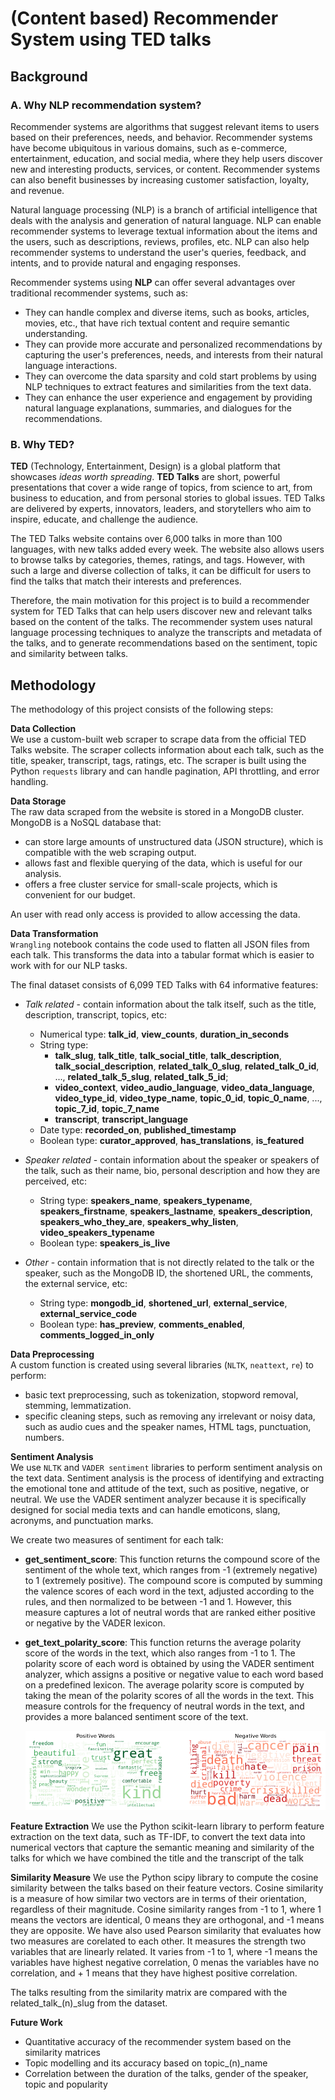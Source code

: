 # (Content based) Recommender System using TED talks
   
## Background

### A. Why NLP recommendation system?

Recommender systems are algorithms that suggest relevant items to users based on their preferences, needs, and behavior. Recommender systems have become ubiquitous in various domains, such as e-commerce, entertainment, education, and social media, where they help users discover new and interesting products, services, or content. Recommender systems can also benefit businesses by increasing customer satisfaction, loyalty, and revenue.

Natural language processing (NLP) is a branch of artificial intelligence that deals with the analysis and generation of natural language. NLP can enable recommender systems to leverage textual information about the items and the users, such as descriptions, reviews, profiles, etc. NLP can also help recommender systems to understand the user's queries, feedback, and intents, and to provide natural and engaging responses.

Recommender systems using **NLP** can offer several advantages over traditional recommender systems, such as:

- They can handle complex and diverse items, such as books, articles, movies, etc., that have rich textual content and require semantic understanding.
- They can provide more accurate and personalized recommendations by capturing the user's preferences, needs, and interests from their natural language interactions.
- They can overcome the data sparsity and cold start problems by using NLP techniques to extract features and similarities from the text data.
- They can enhance the user experience and engagement by providing natural language explanations, summaries, and dialogues for the recommendations.

### B. Why TED?

**TED** (Technology, Entertainment, Design) is a global platform that showcases *ideas worth spreading*. **TED Talks** are short, powerful presentations that cover a wide range of topics, from science to art, from business to education, and from personal stories to global issues. TED Talks are delivered by experts, innovators, leaders, and storytellers who aim to inspire, educate, and challenge the audience.

The TED Talks website contains over 6,000 talks in more than 100 languages, with new talks added every week. The website also allows users to browse talks by categories, themes, ratings, and tags. However, with such a large and diverse collection of talks, it can be difficult for users to find the talks that match their interests and preferences. 

Therefore, the main motivation for this project is to build a recommender system for TED Talks that can help users discover new and relevant talks based on the content of the talks. The recommender system uses natural language processing techniques to analyze the transcripts and metadata of the talks, and to generate recommendations based on the sentiment, topic and similarity between talks. 


## Methodology

The methodology of this project consists of the following steps:

**Data Collection**<br>
 We use a custom-built web scraper to scrape data from the official TED Talks website. The scraper collects information about each talk, such as the title, speaker, transcript, tags, ratings, etc. The scraper is built using the Python `requests` library and can handle pagination, API throttling, and error handling.

**Data Storage**<br>
The raw data scraped from the website is stored in a MongoDB cluster. MongoDB is a NoSQL database that:
- can store large amounts of unstructured data (JSON structure), which is compatible with the web scraping output.
- allows fast and flexible querying of the data, which is useful for our analysis.
- offers a free cluster service for small-scale projects, which is convenient for our budget.

An user with read only access is provided to allow accessing the data.

**Data Transformation**<br>
`Wrangling` notebook contains the code used to flatten all JSON files from each talk. This transforms the data into a tabular format which is easier to work with for our NLP tasks.

The final dataset consists of 6,099 TED Talks with 64 informative features:

- *Talk related* - contain information about the talk itself, such as the title, description, transcript, topics, etc:

   * Numerical type: **talk_id**, **view_counts**, **duration_in_seconds**
   * String type: 
      * **talk_slug**, **talk_title**, **talk_social_title**, **talk_description**, **talk_social_description**, **related_talk_0_slug**, **related_talk_0_id**, ..., **related_talk_5_slug**, **related_talk_5_id**;
      * **video_context**, **video_audio_language**, **video_data_language**, **video_type_id**, **video_type_name**, **topic_0_id**, **topic_0_name**, ..., **topic_7_id**, **topic_7_name**
      * **transcript**, **transcript_language**
   * Date type: **recorded_on**, **published_timestamp**
   * Boolean type: **curator_approved**, **has_translations**, **is_featured**

- *Speaker related* - contain information about the speaker or speakers of the talk, such as their name, bio, personal description and how they are perceived, etc:

   * String type: **speakers_name**, **speakers_typename**, **speakers_firstname**, **speakers_lastname**, **speakers_description**, **speakers_who_they_are**, **speakers_why_listen**, **video_speakers_typename**
   * Boolean type: **speakers_is_live**

- *Other* - contain information that is not directly related to the talk or the speaker, such as the MongoDB ID, the shortened URL, the comments, the external service, etc:

   * String type: **mongodb_id**, **shortened_url**, **external_service**, **external_service_code**
   * Boolean type: **has_preview**, **comments_enabled**, **comments_logged_in_only**


**Data Preprocessing**<br>
A custom function is created using several libraries (`NLTK`, `neattext`, `re`) to perform:
- basic text preprocessing, such as tokenization, stopword removal, stemming, lemmatization.
- specific cleaning steps, such as removing any irrelevant or noisy data, such as audio cues and the speaker names, HTML tags, punctuation, numbers.

**Sentiment Analysis**<br> 
We use `NLTK` and `VADER sentiment` libraries to perform sentiment analysis on the text data. Sentiment analysis is the process of identifying and extracting the emotional tone and attitude of the text, such as positive, negative, or neutral. We use the VADER sentiment analyzer because it is specifically designed for social media texts and can handle emoticons, slang, acronyms, and punctuation marks.

We create two measures of sentiment for each talk:

- **get_sentiment_score**: This function returns the compound score of the sentiment of the whole text, which ranges from -1 (extremely negative) to 1 (extremely positive). The compound score is computed by summing the valence scores of each word in the text, adjusted according to the rules, and then normalized to be between -1 and 1. However, this measure captures a lot of neutral words that are ranked either positive or negative by the VADER lexicon.
- **get_text_polarity_score**: This function returns the average polarity score of the words in the text, which also ranges from -1 to 1. The polarity score of each word is obtained by using the VADER sentiment analyzer, which assigns a positive or negative value to each word based on a predefined lexicon. The average polarity score is computed by taking the mean of the polarity scores of all the words in the text. This measure controls for the frequency of neutral words in the text, and provides a more balanced sentiment score of the text.

   ![Alt text](img/wordclouds.png)

**Feature Extraction**
We use the Python scikit-learn library to perform feature extraction on the text data, such as TF-IDF, to convert the text data into numerical vectors that capture the semantic meaning and similarity of the talks for which we have combined the title and the transcript of the talk

**Similarity Measure** 
We use the Python scipy library to compute the cosine similarity between the talks based on their feature vectors. Cosine similarity is a measure of how similar two vectors are in terms of their orientation, regardless of their magnitude. Cosine similarity ranges from -1 to 1, where 1 means the vectors are identical, 0 means they are orthogonal, and -1 means they are opposite. We have also used Pearson similarity that evaluates how two measures are corelated to each other. It measures the strength two variables that are linearly related. It varies from -1 to 1, where -1 means the variables have highest negative correlation, 0 menas the variables have no correlation, and + 1 means that they have highest positive correlation.

The talks resulting from the similarity matrix are compared with the related_talk_(n)_slug from the dataset.

**Future Work**<br>

- Quantitative accuracy of the recommender system based on the similarity matrices
- Topic modelling and its accuracy based on topic_(n)_name
- Correlation between the duration of the talks, gender of the speaker, topic and popularity






